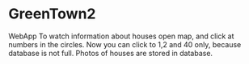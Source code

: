# GreenTown2
WebApp
To watch information about houses open map, and click at numbers in the circles. Now you can click to 1,2 and 40 only, because database is
not full. Photos of houses are stored in database.
